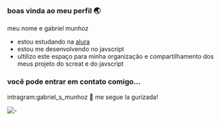 ### boas vinda ao meu perfil 🌏

meu nome e gabriel munhoz

- estou estudando na [alura](https://www.alura.com.br)
- estou me desenvolvendo no javscript
- ultilizo este espaço para minha organização e compartilhamento dos meus projeto do screat e do javscript

### você pode entrar em contato comigo...

intragram:gabriel_s_munhoz 🚜
me segue la gurizada!

![-](https://media.tenor.com/OKT4w9jOtEkAAAAM/tractor.gif)
